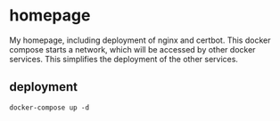 # homepage

My homepage, including deployment of nginx and certbot. This docker compose starts a network, which will be accessed by
other docker services. This simplifies the deployment of the other services.

## deployment

````
docker-compose up -d
````
